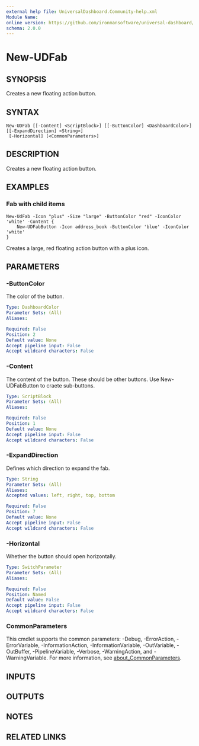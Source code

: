 ```yaml
---
external help file: UniversalDashboard.Community-help.xml
Module Name:
online version: https://github.com/ironmansoftware/universal-dashboard/blob/master/src/UniversalDashboard/Help/New-UDFab.md
schema: 2.0.0
---
```


# New-UDFab

## SYNOPSIS
Creates a new floating action button.

## SYNTAX

```
New-UDFab [[-Content] <ScriptBlock>] [[-ButtonColor] <DashboardColor>] [[-ExpandDirection] <String>]
 [-Horizontal] [<CommonParameters>]
```

## DESCRIPTION
Creates a new floating action button.

## EXAMPLES

### Fab with child items
```
New-UdFab -Icon "plus" -Size "large" -ButtonColor "red" -IconColor 'white' -Content {
    New-UDFabButton -Icon address_book -ButtonColor 'blue' -IconColor 'white'
}
```

Creates a large, red floating action button with a plus icon.

## PARAMETERS

### -ButtonColor
The color of the button.

```yaml
Type: DashboardColor
Parameter Sets: (All)
Aliases:

Required: False
Position: 2
Default value: None
Accept pipeline input: False
Accept wildcard characters: False
```

### -Content
The content of the button.
These should be other buttons.
Use New-UDFabButton to craete sub-buttons.

```yaml
Type: ScriptBlock
Parameter Sets: (All)
Aliases:

Required: False
Position: 1
Default value: None
Accept pipeline input: False
Accept wildcard characters: False
```

### -ExpandDirection
Defines which direction to expand the fab.

```yaml
Type: String
Parameter Sets: (All)
Aliases:
Accepted values: left, right, top, bottom

Required: False
Position: 7
Default value: None
Accept pipeline input: False
Accept wildcard characters: False
```

### -Horizontal
Whether the button should open horizontally.

```yaml
Type: SwitchParameter
Parameter Sets: (All)
Aliases:

Required: False
Position: Named
Default value: False
Accept pipeline input: False
Accept wildcard characters: False
```

### CommonParameters
This cmdlet supports the common parameters: -Debug, -ErrorAction, -ErrorVariable, -InformationAction, -InformationVariable, -OutVariable, -OutBuffer, -PipelineVariable, -Verbose, -WarningAction, and -WarningVariable. For more information, see [about_CommonParameters](http://go.microsoft.com/fwlink/?LinkID=113216).

## INPUTS

## OUTPUTS

## NOTES

## RELATED LINKS
